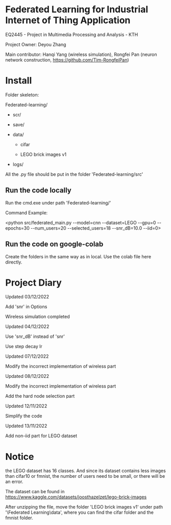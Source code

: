 # Federated Learning for Industrial Internet of Thing Application

EQ2445 - Project in Multimedia Processing and Analysis - KTH

Project Owner: Deyou Zhang

Main contributor: Hanqi Yang (wireless simulation), Rongfei Pan (neuron network construction, https://github.com/Tim-RongfeiPan)

# Install

Folder skeleton:

Federated-learning/

  - scr/
  
  - save/
  
  - data/
    
    - cifar
    
    - LEGO brick images v1
  
  - logs/
  
All the .py file should be put in the folder 'Federated-learning/src'

## Run the code locally
Run the cmd.exe under path 'Federated-learning/'

Command Example:

<python src/federated_main.py --model=cnn --dataset=LEGO --gpu=0 --epochs=30 --num_users=20 --selected_users=18 --snr_dB=10.0 --iid=0> 

## Run the code on google-colab
Create the folders in the same way as in local. Use the colab file here directly.

# Project Diary

Updated 03/12/2022

Add 'snr' in Options

Wireless simulation completed

Updated 04/12/2022

Use 'snr_dB' instead of 'snr'

Use step decay lr

Updated 07/12/2022

Modify the incorrect implementation of wireless part

Updated 08/12/2022

Modify the incorrect implementation of wireless part

Add the hard node selection part

Updated 12/11/2022

Simplify the code

Updated 13/11/2022

Add non-iid part for LEGO dataset

# Notice

the LEGO dataset has 16 classes. And since its dataset contains less images than cifar10 or fmnist, the number of users need to be small, or there will be an error.

The dataset can be found in https://www.kaggle.com/datasets/joosthazelzet/lego-brick-images

After unzipping the file, move the folder 'LEGO brick images v1' under path '\Federated Learning\data', where you can find the cifar folder and the fmnist folder.
